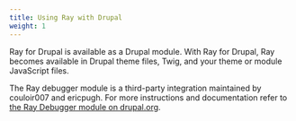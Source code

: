 ```yaml
---
title: Using Ray with Drupal
weight: 1
---
```


Ray for Drupal is available as a Drupal module. With Ray for Drupal, Ray becomes available in Drupal theme files, Twig, and your theme or module JavaScript files.

The Ray debugger module is a third-party integration maintained by couloir007 and ericpugh. For more instructions and documentation refer to [the Ray Debugger module on drupal.org](https://www.drupal.org/project/ray_debugger/).
